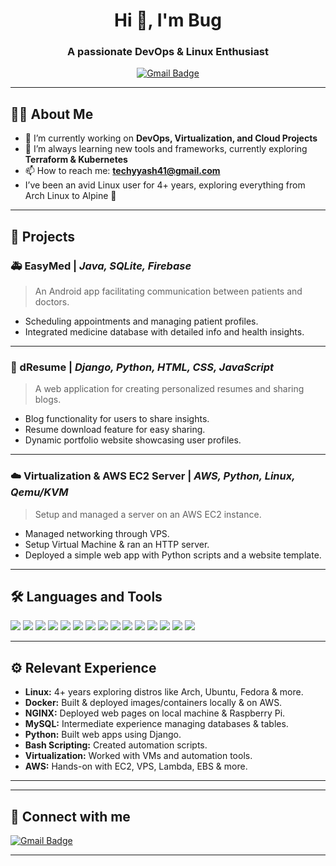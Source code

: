 

<h1 align="center">Hi 👋, I'm Bug</h1>
<h3 align="center">A passionate DevOps & Linux Enthusiast</h3>

<p align="center">
  
  <a href="mailto:techyyash41@gmail.com">
    <img src="https://img.shields.io/badge/Email-red?style=for-the-badge&logo=gmail&logoColor=white" alt="Gmail Badge"/>
  </a>
</p>


---

## 👨‍💻 About Me

- 🔭 I’m currently working on **DevOps, Virtualization, and Cloud Projects**
- 🌱 I’m always learning new tools and frameworks, currently exploring **Terraform & Kubernetes**
- 📫 How to reach me: **techyyash41@gmail.com**
- I’ve been an avid Linux user for 4+ years, exploring everything from Arch Linux to Alpine 🐧

---

## 🚀 Projects

### 🚑 EasyMed | *Java, SQLite, Firebase*
> An Android app facilitating communication between patients and doctors.
- Scheduling appointments and managing patient profiles.
- Integrated medicine database with detailed info and health insights.

---

### 📄 dResume | *Django, Python, HTML, CSS, JavaScript*
> A web application for creating personalized resumes and sharing blogs.
- Blog functionality for users to share insights.
- Resume download feature for easy sharing.
- Dynamic portfolio website showcasing user profiles.

---

### ☁️ Virtualization & AWS EC2 Server | *AWS, Python, Linux, Qemu/KVM*
> Setup and managed a server on an AWS EC2 instance.
- Managed networking through VPS.
- Setup Virtual Machine & ran an HTTP server.
- Deployed a simple web app with Python scripts and a website template.

---

## 🛠️ Languages and Tools

<p align="left">
  <img src="https://img.shields.io/badge/-C-00599C?style=flat-square&logo=c&logoColor=white" />
  <img src="https://img.shields.io/badge/-Python-3776AB?style=flat-square&logo=python&logoColor=white" />
  <img src="https://img.shields.io/badge/-Java-007396?style=flat-square&logo=java&logoColor=white" />
  <img src="https://img.shields.io/badge/-HTML5-E34F26?style=flat-square&logo=html5&logoColor=white" />
  <img src="https://img.shields.io/badge/-CSS3-1572B6?style=flat-square&logo=css3&logoColor=white" />
  <img src="https://img.shields.io/badge/-JavaScript-F7DF1E?style=flat-square&logo=javascript&logoColor=black" />
  <img src="https://img.shields.io/badge/-Django-092E20?style=flat-square&logo=django&logoColor=white" />
  <img src="https://img.shields.io/badge/-React-20232A?style=flat-square&logo=react&logoColor=61DAFB" />
  <img src="https://img.shields.io/badge/-Docker-2496ED?style=flat-square&logo=docker&logoColor=white" />
  <img src="https://img.shields.io/badge/-Terraform-623CE4?style=flat-square&logo=terraform&logoColor=white" />
  <img src="https://img.shields.io/badge/-AWS-232F3E?style=flat-square&logo=amazon-aws&logoColor=white" />
  <img src="https://img.shields.io/badge/-Linux-FCC624?style=flat-square&logo=linux&logoColor=black" />
  <img src="https://img.shields.io/badge/-MySQL-4479A1?style=flat-square&logo=mysql&logoColor=white" />
  <img src="https://img.shields.io/badge/-MongoDB-47A248?style=flat-square&logo=mongodb&logoColor=white" />
  <img src="https://img.shields.io/badge/-Raspberry%20Pi-A22846?style=flat-square&logo=raspberry-pi&logoColor=white" />
</p>

---

## ⚙️ Relevant Experience

- **Linux:** 4+ years exploring distros like Arch, Ubuntu, Fedora & more.
- **Docker:** Built & deployed images/containers locally & on AWS.
- **NGINX:** Deployed web pages on local machine & Raspberry Pi.
- **MySQL:** Intermediate experience managing databases & tables.
- **Python:** Built web apps using Django.
- **Bash Scripting:** Created automation scripts.
- **Virtualization:** Worked with VMs and automation tools.
- **AWS:** Hands-on with EC2, VPS, Lambda, EBS & more.

---
<!--
## 🏆 GitHub Trophies

<p align="center">
  <img src="https://github-profile-trophy.vercel.app/?username=techyyash&theme=onedark" />
</p>

---

## 📊 GitHub Stats

<p align="center">
  <img src="https://github-readme-stats.vercel.app/api?username=techyyash&show_icons=true&theme=radical" alt="techyyash GitHub Stats" />
</p>

<p align="center">
  <img src="https://github-readme-streak-stats.herokuapp.com?user=techyyash&theme=radical&hide_border=false" alt="techyyash GitHub Streak" />
</p>

<p align="center">
  <img src="https://github-readme-stats.vercel.app/api/top-langs/?username=techyyash&layout=compact&theme=radical" alt="techyyash Top Languages" />
</p>
-->
---

## 🔗 Connect with me

<p align="left">
 
  <a href="mailto:techyyash41@gmail.com">
    <img src="https://img.shields.io/badge/Email-red?style=flat-square&logo=gmail&logoColor=white" alt="Gmail Badge"/>
  </a>
</p>

---
